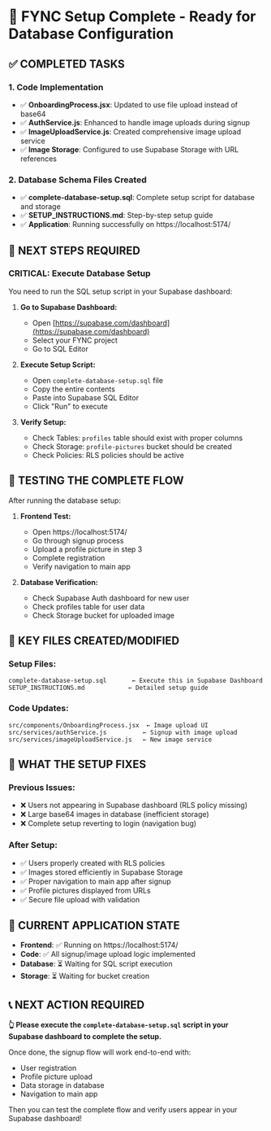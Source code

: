 # 🎉 FYNC Setup Complete - Ready for Database Configuration

## ✅ **COMPLETED TASKS**

### 1. **Code Implementation** 
- ✅ **OnboardingProcess.jsx**: Updated to use file upload instead of base64
- ✅ **AuthService.js**: Enhanced to handle image uploads during signup
- ✅ **ImageUploadService.js**: Created comprehensive image upload service
- ✅ **Image Storage**: Configured to use Supabase Storage with URL references

### 2. **Database Schema Files Created**
- ✅ **complete-database-setup.sql**: Complete setup script for database and storage
- ✅ **SETUP_INSTRUCTIONS.md**: Step-by-step setup guide
- ✅ **Application**: Running successfully on https://localhost:5174/

## 🔄 **NEXT STEPS REQUIRED**

### **CRITICAL: Execute Database Setup**

You need to run the SQL setup script in your Supabase dashboard:

1. **Go to Supabase Dashboard:**
   - Open [https://supabase.com/dashboard](https://supabase.com/dashboard)
   - Select your FYNC project
   - Go to SQL Editor

2. **Execute Setup Script:**
   - Open `complete-database-setup.sql` file
   - Copy the entire contents
   - Paste into Supabase SQL Editor
   - Click "Run" to execute

3. **Verify Setup:**
   - Check Tables: `profiles` table should exist with proper columns
   - Check Storage: `profile-pictures` bucket should be created
   - Check Policies: RLS policies should be active

## 🧪 **TESTING THE COMPLETE FLOW**

After running the database setup:

1. **Frontend Test:**
   - Open https://localhost:5174/
   - Go through signup process
   - Upload a profile picture in step 3
   - Complete registration
   - Verify navigation to main app

2. **Database Verification:**
   - Check Supabase Auth dashboard for new user
   - Check profiles table for user data
   - Check Storage bucket for uploaded image

## 📁 **KEY FILES CREATED/MODIFIED**

### **Setup Files:**
```
complete-database-setup.sql       ← Execute this in Supabase Dashboard
SETUP_INSTRUCTIONS.md            ← Detailed setup guide
```

### **Code Updates:**
```
src/components/OnboardingProcess.jsx  ← Image upload UI
src/services/authService.js          ← Signup with image upload
src/services/imageUploadService.js   ← New image service
```

## 🔧 **WHAT THE SETUP FIXES**

### **Previous Issues:**
- ❌ Users not appearing in Supabase dashboard (RLS policy missing)
- ❌ Large base64 images in database (inefficient storage)
- ❌ Complete setup reverting to login (navigation bug)

### **After Setup:**
- ✅ Users properly created with RLS policies
- ✅ Images stored efficiently in Supabase Storage
- ✅ Proper navigation to main app after signup
- ✅ Profile pictures displayed from URLs
- ✅ Secure file upload with validation

## 🚀 **CURRENT APPLICATION STATE**

- **Frontend**: ✅ Running on https://localhost:5174/
- **Code**: ✅ All signup/image upload logic implemented
- **Database**: ⏳ Waiting for SQL script execution
- **Storage**: ⏳ Waiting for bucket creation

## 📞 **NEXT ACTION REQUIRED**

**👆 Please execute the `complete-database-setup.sql` script in your Supabase dashboard to complete the setup.**

Once done, the signup flow will work end-to-end with:
- User registration
- Profile picture upload
- Data storage in database
- Navigation to main app

Then you can test the complete flow and verify users appear in your Supabase dashboard!
